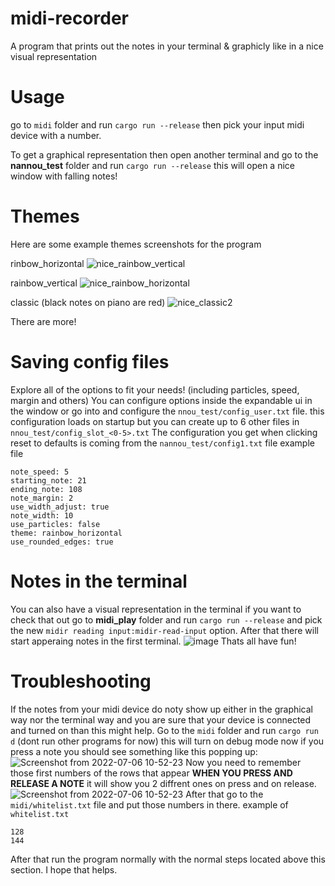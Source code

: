 # midi-recorder
A program that prints out the notes in your terminal & graphicly like in a nice visual representation

# Usage
go to `midi` folder and run `cargo run --release` then pick your input midi device with a number.

To get a graphical representation then open another terminal and go to the **nannou_test** folder and run `cargo run --release`
this will open a nice window with falling notes!

# Themes
Here are some example themes screenshots for the program

rinbow_horizontal
![nice_rainbow_vertical](https://user-images.githubusercontent.com/86601983/177411099-a873c149-2c74-4fed-afc8-1133d8b53bdb.png)

rainbow_vertical
![nice_rainbow_horizontal](https://user-images.githubusercontent.com/86601983/177411042-dc343d2c-e707-4c73-9081-e7bf75314f8f.png)

classic (black notes on piano are red)
![nice_classic2](https://user-images.githubusercontent.com/86601983/177411143-a010c090-8629-471f-a174-7abc1b392d38.png)

There are more!

# Saving config files
Explore all of the options to fit your needs! (including particles, speed, margin and others)
You can configure options inside the expandable ui in the window or go into and configure the `nnou_test/config_user.txt` file.
this configuration loads on startup but you can create up to 6 other files in `nnou_test/config_slot_<0-5>.txt`
The configuration you get when clicking reset to defaults is coming from the `nannou_test/config1.txt` file
example file
```
note_speed: 5
starting_note: 21
ending_note: 108
note_margin: 2
use_width_adjust: true
note_width: 10
use_particles: false
theme: rainbow_horizontal
use_rounded_edges: true
```
# Notes in the terminal
You can also have a visual representation in the terminal if you want to check that out go to **midi_play** folder and run `cargo run --release` and pick the new `midir reading input:midir-read-input` option.
After that there will start apperaing notes in the first terminal.
![image](https://user-images.githubusercontent.com/86601983/176659743-edd98498-944a-45b5-bc77-5ea751fa0625.png)
Thats all have fun!
# Troubleshooting
If the notes from your midi device do noty show up either in the graphical way nor the terminal way and you are sure that your device is connected and turned on than this might help.
Go to the `midi` folder and run `cargo run d` (dont run other programs for now) this will turn on debug mode now if you press a note you should see something like this popping up:
![Screenshot from 2022-07-06 10-52-23](https://user-images.githubusercontent.com/86601983/177518362-abf5a563-d1e2-4cba-845c-fa1122af10cd.png)
Now you need to remember those first numbers of the rows that appear **WHEN YOU PRESS AND RELEASE A NOTE** it will show you 2 diffrent ones on press and on release.
![Screenshot from 2022-07-06 10-52-23](https://user-images.githubusercontent.com/86601983/177519193-4b1a6f98-1563-4898-a3ca-2ac551d8b3c7.png)
After that go to the `midi/whitelist.txt` file and put those numbers in there.
example of `whitelist.txt`
```
128
144
```
After that run the program normally with the normal steps located above this section.
I hope that helps.
